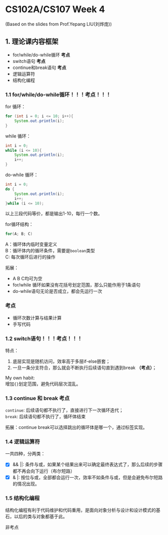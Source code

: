 # CS102A/CS107 Week 4 
(Based on the slides from Prof.Yepang LIU(刘烨庞))        

## 1. 理论课内容框架
- for/while/do-while循环 **考点**
- switch语句 **考点**
- continue和break语句 **考点**
- 逻辑运算符
- 结构化编程

### 1.1 for/while/do-while循环！！！考点！！！
for 循环：
```java
for (int i = 0; i <= 10; i++){
    System.out.println(i);
}
```

while 循环：
```java
int i = 0;
while (i <= 10){
    System.out.println(i);
    i++;
}
```

do-while 循环：
```java
int i = 0;
do {
    System.out.println(i);
    i++;
}while (i <= 10);
```

以上三段代码等价，都是输出1-10，每行一个数。      

for循环结构：     
```java
for(A; B; C)
```
A：循环体内临时变量定义      
B：循环体内的循环条件，需要是```boolean```类型       
C: 每次循环后进行的操作       

拓展：     
- A B C均可为空
- for/while 循环如果没有花括号划定范围，那么只能作用于1条语句
- do-while语句无论是否成立，都会先运行一次

### 考点
- 循环次数计算与结果计算
- 手写代码

### 1.2 switch语句！！！考点！！！

特点：     
1. 底层实现是随机访问，效率高于多层if-else嵌套；      
2. 一旦一条分支符合，那么就会不断执行后续语句直到遇到break **（考点）**；

My own habit:      
增加```{}```划定范围，避免代码层次混乱。        

### 1.3 continue 和 break 考点

```continue```: 后续语句都不执行了，直接进行下一次循环迭代；      
```break```: 后续语句都不执行了，循环体结束

拓展：continue break可以选择跳出的循环体是哪一个，通过标签实现。       

### 1.4 逻辑运算符

一共四种，分两类：

- [X] && ||: 条件与或，如果某个结果出来可以确定最终表达式了，那么后续的步骤都不再会向下运行（布尔短路）      
- [X] & |: 按位与或，全部都会运行一次，效率不如条件与或，但是会避免布尔短路的情况出现。      

### 1.5 结构化编程

结构化编程有利于代码维护和代码重用，是面向对象分析与设计和设计模式的基石，以后的类与对象都基于此。       

非考点
